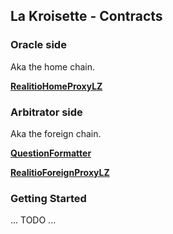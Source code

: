 ## La Kroisette - Contracts

### Oracle side
Aka the home chain.

**[RealitioHomeProxyLZ](https://sepolia.etherscan.io/address/0x92F1548e69d43E44F06aCaFdd6A5a951a1c1e055#code)**

### Arbitrator side
Aka the foreign chain.

**[QuestionFormatter](https://sepolia.arbiscan.io/address/0x1c22c32c12695361A7b8a4Ee3751A7f246014b7c#code)**

**[RealitioForeignProxyLZ](https://sepolia.arbiscan.io/address/0xC0b752bc1e025748B92A18d5FF3E31853F528522#code)**

### Getting Started

... TODO ...